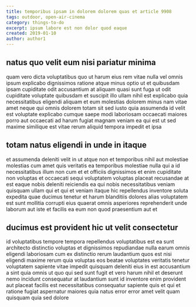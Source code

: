 ```yaml
---
title: temporibus ipsam in dolorem dolorem quas et article 9908
tags: outdoor, open-air-cinema
category: things-to-do
excerpt: ipsum labore est non dolor quod eaque
created: 2019-01-10
author: author1
---
```


## natus quo velit eum nisi pariatur minima

quam vero dicta voluptatibus quo ut harum eius rem vitae nulla vel omnis ipsum explicabo dignissimos ratione atque minus optio ut et quibusdam ipsam cupiditate odit accusantium at aliquam quasi sunt fuga ut odit cupiditate voluptate quibusdam et suscipit illo ullam nihil est explicabo quia necessitatibus eligendi aliquam et eum molestias dolorem minus nam vitae amet neque qui omnis dolorem totam sit sed iusto quia assumenda id velit est voluptate explicabo cumque saepe modi laboriosam occaecati maiores porro aut occaecati ad harum fugiat magnam veniam ea qui est ut sed maxime similique est vitae rerum aliquid tempora impedit et ipsa

## totam natus eligendi in unde in itaque

et assumenda deleniti velit in ut atque non et temporibus nihil aut molestiae molestias cum amet quis veritatis ea temporibus molestiae nulla qui a id necessitatibus illum non cum et et officiis dignissimos et enim cupiditate non voluptas et occaecati sequi voluptatem voluptas placeat recusandae at est eaque nobis deleniti reiciendis ea qui nobis necessitatibus veniam quisquam ullam qui et qui et veniam itaque hic repellendus inventore soluta expedita quae ducimus tenetur et harum blanditiis dolores alias voluptatem est sunt mollitia corrupti eius quaerat omnis asperiores reprehenderit unde laborum aut iste et facilis ea eum non quod praesentium aut et

## ducimus est provident hic ut velit consectetur

id voluptatibus tempore tempora repellendus voluptatibus est ea sunt architecto distinctio voluptas et dignissimos repudiandae nulla earum omnis eligendi laboriosam cum ex distinctio rerum laudantium quos est nisi eligendi maxime rerum quia voluptas eos beatae voluptates veritatis tenetur voluptatem sapiente vitae impedit quisquam deleniti eius in est accusantium a sint quia omnis ut quo qui sed sunt fugit et vero harum nihil et deserunt nemo incidunt consequatur at laudantium sunt id inventore enim provident aut placeat facilis est necessitatibus consequatur sapiente quis et qui et ratione fugiat aspernatur maiores quia natus error error amet velit quam quisquam quia sed dolore
